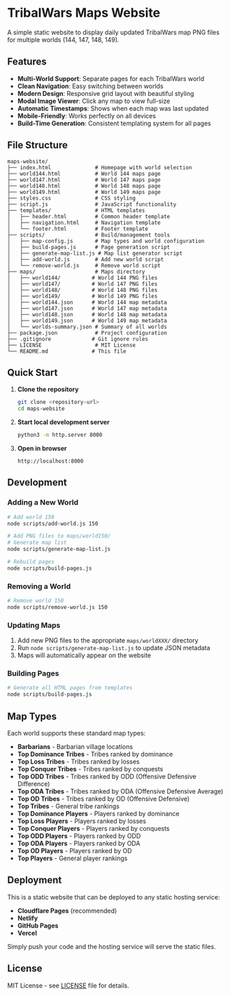 # TribalWars Maps Website

A simple static website to display daily updated TribalWars map PNG files for multiple worlds (144, 147, 148, 149).

## Features

- **Multi-World Support**: Separate pages for each TribalWars world
- **Clean Navigation**: Easy switching between worlds
- **Modern Design**: Responsive grid layout with beautiful styling
- **Modal Image Viewer**: Click any map to view full-size
- **Automatic Timestamps**: Shows when each map was last updated
- **Mobile-Friendly**: Works perfectly on all devices
- **Build-Time Generation**: Consistent templating system for all pages

## File Structure

```
maps-website/
├── index.html              # Homepage with world selection
├── world144.html           # World 144 maps page
├── world147.html           # World 147 maps page
├── world148.html           # World 148 maps page
├── world149.html           # World 149 maps page
├── styles.css              # CSS styling
├── script.js               # JavaScript functionality
├── templates/              # HTML templates
│   ├── header.html         # Common header template
│   ├── navigation.html     # Navigation template
│   └── footer.html         # Footer template
├── scripts/                # Build/management tools
│   ├── map-config.js       # Map types and world configuration
│   ├── build-pages.js      # Page generation script
│   ├── generate-map-list.js # Map list generator script
│   ├── add-world.js        # Add new world script
│   └── remove-world.js     # Remove world script
├── maps/                   # Maps directory
│   ├── world144/          # World 144 PNG files
│   ├── world147/          # World 147 PNG files
│   ├── world148/          # World 148 PNG files
│   ├── world149/          # World 149 PNG files
│   ├── world144.json      # World 144 map metadata
│   ├── world147.json      # World 147 map metadata
│   ├── world148.json      # World 148 map metadata
│   ├── world149.json      # World 149 map metadata
│   └── worlds-summary.json # Summary of all worlds
├── package.json            # Project configuration
├── .gitignore             # Git ignore rules
├── LICENSE                 # MIT License
└── README.md              # This file
```

## Quick Start

1. **Clone the repository**
   ```bash
   git clone <repository-url>
   cd maps-website
   ```

2. **Start local development server**
   ```bash
   python3 -m http.server 8000
   ```

3. **Open in browser**
   ```
   http://localhost:8000
   ```

## Development

### Adding a New World

```bash
# Add world 150
node scripts/add-world.js 150

# Add PNG files to maps/world150/
# Generate map list
node scripts/generate-map-list.js

# Rebuild pages
node scripts/build-pages.js
```

### Removing a World

```bash
# Remove world 150
node scripts/remove-world.js 150
```

### Updating Maps

1. Add new PNG files to the appropriate `maps/worldXXX/` directory
2. Run `node scripts/generate-map-list.js` to update JSON metadata
3. Maps will automatically appear on the website

### Building Pages

```bash
# Generate all HTML pages from templates
node scripts/build-pages.js
```

## Map Types

Each world supports these standard map types:

- **Barbarians** - Barbarian village locations
- **Top Dominance Tribes** - Tribes ranked by dominance
- **Top Loss Tribes** - Tribes ranked by losses
- **Top Conquer Tribes** - Tribes ranked by conquests
- **Top ODD Tribes** - Tribes ranked by ODD (Offensive Defensive Difference)
- **Top ODA Tribes** - Tribes ranked by ODA (Offensive Defensive Average)
- **Top OD Tribes** - Tribes ranked by OD (Offensive Defensive)
- **Top Tribes** - General tribe rankings
- **Top Dominance Players** - Players ranked by dominance
- **Top Loss Players** - Players ranked by losses
- **Top Conquer Players** - Players ranked by conquests
- **Top ODD Players** - Players ranked by ODD
- **Top ODA Players** - Players ranked by ODA
- **Top OD Players** - Players ranked by OD
- **Top Players** - General player rankings

## Deployment

This is a static website that can be deployed to any static hosting service:

- **Cloudflare Pages** (recommended)
- **Netlify**
- **GitHub Pages**
- **Vercel**

Simply push your code and the hosting service will serve the static files.

## License

MIT License - see [LICENSE](LICENSE) file for details.
